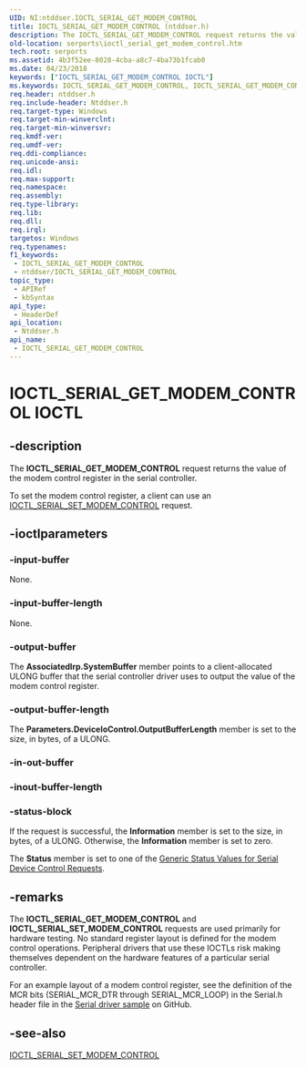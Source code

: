 ```yaml
---
UID: NI:ntddser.IOCTL_SERIAL_GET_MODEM_CONTROL
title: IOCTL_SERIAL_GET_MODEM_CONTROL (ntddser.h)
description: The IOCTL_SERIAL_GET_MODEM_CONTROL request returns the value of the modem control register in the serial controller.
old-location: serports\ioctl_serial_get_modem_control.htm
tech.root: serports
ms.assetid: 4b3f52ee-8028-4cba-a8c7-4ba73b1fcab0
ms.date: 04/23/2018
keywords: ["IOCTL_SERIAL_GET_MODEM_CONTROL IOCTL"]
ms.keywords: IOCTL_SERIAL_GET_MODEM_CONTROL, IOCTL_SERIAL_GET_MODEM_CONTROL control, IOCTL_SERIAL_GET_MODEM_CONTROL control code [Serial Ports], ntddser/IOCTL_SERIAL_GET_MODEM_CONTROL, serports.ioctl_serial_get_modem_control, serref_063be160-c01f-40c9-aff9-2de802c70bda.xml
req.header: ntddser.h
req.include-header: Ntddser.h
req.target-type: Windows
req.target-min-winverclnt: 
req.target-min-winversvr: 
req.kmdf-ver: 
req.umdf-ver: 
req.ddi-compliance: 
req.unicode-ansi: 
req.idl: 
req.max-support: 
req.namespace: 
req.assembly: 
req.type-library: 
req.lib: 
req.dll: 
req.irql: 
targetos: Windows
req.typenames: 
f1_keywords:
 - IOCTL_SERIAL_GET_MODEM_CONTROL
 - ntddser/IOCTL_SERIAL_GET_MODEM_CONTROL
topic_type:
 - APIRef
 - kbSyntax
api_type:
 - HeaderDef
api_location:
 - Ntddser.h
api_name:
 - IOCTL_SERIAL_GET_MODEM_CONTROL
---
```


# IOCTL_SERIAL_GET_MODEM_CONTROL IOCTL


## -description

The <b>IOCTL_SERIAL_GET_MODEM_CONTROL</b> request returns the value of the modem control register in the serial controller.

To set the modem control register, a client can use an <a href="/windows-hardware/drivers/ddi/ntddser/ni-ntddser-ioctl_serial_set_modem_control">IOCTL_SERIAL_SET_MODEM_CONTROL</a> request.

## -ioctlparameters

### -input-buffer

None.

### -input-buffer-length

None.

### -output-buffer

The <b>AssociatedIrp.SystemBuffer</b> member points to a client-allocated ULONG buffer that the serial controller driver uses to output the value of the modem control register.

### -output-buffer-length

The <b>Parameters.DeviceIoControl.OutputBufferLength</b> member is set to the size, in bytes, of a ULONG.

### -in-out-buffer

### -inout-buffer-length

### -status-block

If the request is successful, the <b>Information</b> member is set to the size, in bytes, of a ULONG. Otherwise, the <b>Information</b> member is set to zero.

The <b>Status</b> member is set to one of the <a href="/windows-hardware/drivers/serports/serial-device-control-requests2">Generic Status Values for Serial Device Control Requests</a>.

## -remarks

The <b>IOCTL_SERIAL_GET_MODEM_CONTROL</b> and <b>IOCTL_SERIAL_SET_MODEM_CONTROL</b> requests are used primarily for hardware testing. No standard register layout is defined for the modem control operations. Peripheral drivers that use these IOCTLs risk making themselves dependent on the hardware features of a particular serial controller.

For an example layout of a modem control register, see the definition of the MCR bits (SERIAL_MCR_DTR through SERIAL_MCR_LOOP) in the Serial.h header file in the <a href="https://go.microsoft.com/fwlink/p/?LinkId=617962">Serial driver sample</a> on GitHub.

## -see-also

<a href="/windows-hardware/drivers/ddi/ntddser/ni-ntddser-ioctl_serial_set_modem_control">IOCTL_SERIAL_SET_MODEM_CONTROL</a>